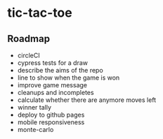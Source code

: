 # tic-tac-toe

## Roadmap

* circleCI
* cypress tests for a draw
* describe the aims of the repo
* line to show when the game is won
* improve game message
* cleanups and incompletes
* calculate whether there are anymore moves left
* winner tally
* deploy to github pages
* mobile responsiveness
* monte-carlo
